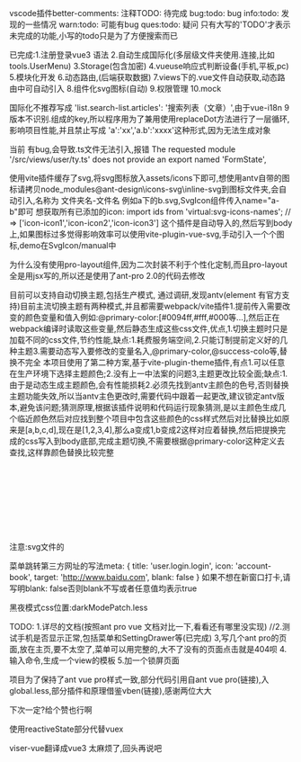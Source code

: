 vscode插件better-comments:
注释TODO: 待完成
bug:todo: bug
info:todo: 发现的一些情况
warn:todo: 可能有bug
ques:todo: 疑问
只有大写的'TODO'才表示未完成的功能,小写的todo只是为了方便搜索而已

已完成:1.注册登录vue3 语法
2.自动生成国际化(多层级文件夹使用.连接,比如tools.UserMenu)
3.Storage(包含加密)
4.vueuse响应式判断设备(手机,平板,pc)
5.模块化开发
6.动态路由,(后端获取数据)
7.views下的.vue文件自动获取,动态路由中可自动引入
8.组件化svg图标(自动)
9.权限管理
10.mock

国际化不推荐写成 'list.search-list.articles': '搜索列表（文章）',由于vue-i18n 9版本不识别.组成的key,所以程序用为了兼用使用replaceDot方法进行了一层循环,影响项目性能,并且禁止写成 'a':'xx','a.b':'xxxx'这种形式,因为无法生成对象

当前 <script setup lang="ts"></script>有bug,会导致.ts文件无法引入,报错 The requested module '/src/views/user/ty.ts' does not provide an export named 'FormState',


使用vite插件缓存了svg,将svg图标放入assets/icons下即可,想使用antv自带的图标请拷贝node_modules\@ant-design\icons-svg\inline-svg到图标文件夹,会自动引入,名称为 文件夹名-文件名 例如a下的b.svg,SvgIcon组件传入name="a-b"即可
想获取所有已添加的icon:
import ids from 'virtual:svg-icons-names';
// => ['icon-icon1','icon-icon2','icon-icon3']
这个插件是自动导入的,然后写到body上,如果图标过多觉得影响效率可以使用vite-plugin-vue-svg,手动引入一个个图标,demo在SvgIcon/manual中


为什么没有使用pro-layout组件,因为二次封装不利于个性化定制,而且pro-layout全是用jsx写的,所以还是使用了ant-pro 2.0的代码去修改


目前可以支持自动切换主题,包括生产模式,
通过调研,发现antv(element 有官方支持)目前主流切换主题有两种模式,并且都需要webpack/vite插件1.提前传入需要改变的颜色变量和值入例如:@primary-color:[#0094ff,#fff,#000等...],然后正在webpack编译时读取这些变量,然后静态生成这些css文件,优点,1.切换主题时只是加载不同的css文件,节约性能,缺点:1.耗费服务端空间,2.只能订制提前定义好的几种主题3.需要动态写入要修改的变量名入,@primary-color,@success-colo等,替换不完全
本项目使用了第二种方案,基于vite-plugin-theme插件,有点1.可以任意在生产环境下选择主题颜色;2.没有上一中法案的问题3,主题更改比较全面;缺点:1.由于是动态生成主题颜色,会有性能损耗2.必须先找到antv主颜色的色号,否则替换主题功能失效,所以当antv主色更改时,需要代码中跟着一起更改,建议锁定antv版本,避免该问题;猜测原理,根据该插件说明和代码运行现象猜测,是以主颜色生成几个临近颜色然后对应找到整个项目中包含这些颜色的css样式然后对比替换比如原来是[a,b,c,d],现在是[1,2,3,4],那么a变成1,b变成2这样对应着替换,然后把提换完成的css写入到body底部,完成主题切换,不需要根据@primary-color这种定义去查找,这样靠颜色替换比较完整


注意:svg文件的<svg> 标签上必须有 fill="currentColor" 字段,这样才能从外部的span等标签复制颜色,否则颜色不可变

菜单跳转第三方网址的写法meta: { title: 'user.login.login', icon: 'account-book', target: 'http://www.baidu.com', blank: false }
如果不想在新窗口打卡,请写明blank: false否则blank不写或者任意值均表示true

黑夜模式css位置:darkModePatch.less


TODO:
1.详尽的文档(按照ant pro vue 文档对比一下,看看还有哪里没实现)
//2.测试手机是否显示正常,包括菜单和SettingDrawer等(已完成)
3,写几个ant pro的页面,放在主页,要不太空了,菜单可以用完整的,大不了没有的页面点击就是404呗
4.输入命令,生成一个view的模板
5.加一个锁屏页面

项目为了保持了ant vue pro样式一致,部分代码引用自ant vue pro(链接),入global.less,部分插件和原理借鉴vben(链接),感谢两位大大

下次一定?给个赞也行啊

使用reactiveState部分代替vuex

viser-vue翻译成vue3 太麻烦了,回头再说吧
